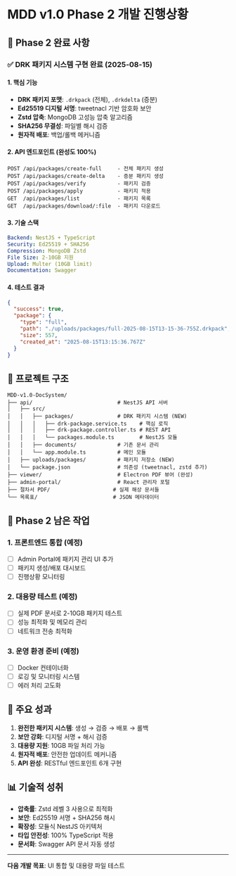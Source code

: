 # MDD v1.0 Phase 2 개발 진행상황

## 🎯 Phase 2 완료 사항

### ✅ DRK 패키지 시스템 구현 완료 (2025-08-15)

#### 1. 핵심 기능
- **DRK 패키지 포맷**: `.drkpack` (전체), `.drkdelta` (증분)
- **Ed25519 디지털 서명**: tweetnacl 기반 암호화 보안
- **Zstd 압축**: MongoDB 고성능 압축 알고리즘
- **SHA256 무결성**: 파일별 해시 검증
- **원자적 배포**: 백업/롤백 메커니즘

#### 2. API 엔드포인트 (완성도 100%)
```
POST /api/packages/create-full     - 전체 패키지 생성
POST /api/packages/create-delta    - 증분 패키지 생성  
POST /api/packages/verify          - 패키지 검증
POST /api/packages/apply           - 패키지 적용
GET  /api/packages/list            - 패키지 목록
GET  /api/packages/download/:file  - 패키지 다운로드
```

#### 3. 기술 스택
```yaml
Backend: NestJS + TypeScript
Security: Ed25519 + SHA256
Compression: MongoDB Zstd  
File Size: 2-10GB 지원
Upload: Multer (10GB limit)
Documentation: Swagger
```

#### 4. 테스트 결과
```json
{
  "success": true,
  "package": {
    "type": "full",
    "path": "./uploads/packages/full-2025-08-15T13-15-36-755Z.drkpack",
    "size": 557,
    "created_at": "2025-08-15T13:15:36.767Z"
  }
}
```

## 📁 프로젝트 구조

```
MDD-v1.0-DocSystem/
├── api/                           # NestJS API 서버
│   ├── src/
│   │   ├── packages/              # DRK 패키지 시스템 (NEW)
│   │   │   ├── drk-package.service.ts    # 핵심 로직
│   │   │   ├── drk-package.controller.ts # REST API
│   │   │   └── packages.module.ts        # NestJS 모듈
│   │   ├── documents/             # 기존 문서 관리
│   │   └── app.module.ts          # 메인 모듈
│   ├── uploads/packages/          # 패키지 저장소 (NEW)
│   └── package.json               # 의존성 (tweetnacl, zstd 추가)
├── viewer/                        # Electron PDF 뷰어 (완성)
├── admin-portal/                  # React 관리자 포털
├── 절차서 PDF/                    # 실제 해상 문서들
└── 목록표/                        # JSON 메타데이터
```

## 🔄 Phase 2 남은 작업

### 1. 프론트엔드 통합 (예정)
- [ ] Admin Portal에 패키지 관리 UI 추가
- [ ] 패키지 생성/배포 대시보드
- [ ] 진행상황 모니터링

### 2. 대용량 테스트 (예정)  
- [ ] 실제 PDF 문서로 2-10GB 패키지 테스트
- [ ] 성능 최적화 및 메모리 관리
- [ ] 네트워크 전송 최적화

### 3. 운영 환경 준비 (예정)
- [ ] Docker 컨테이너화
- [ ] 로깅 및 모니터링 시스템
- [ ] 에러 처리 고도화

## 🎉 주요 성과

1. **완전한 패키지 시스템**: 생성 → 검증 → 배포 → 롤백
2. **보안 강화**: 디지털 서명 + 해시 검증  
3. **대용량 지원**: 10GB 파일 처리 가능
4. **원자적 배포**: 안전한 업데이트 메커니즘
5. **API 완성**: RESTful 엔드포인트 6개 구현

## 📊 기술적 성취

- **압축률**: Zstd 레벨 3 사용으로 최적화
- **보안**: Ed25519 서명 + SHA256 해시
- **확장성**: 모듈식 NestJS 아키텍처  
- **타입 안전성**: 100% TypeScript 적용
- **문서화**: Swagger API 문서 자동 생성

---

**다음 개발 목표**: UI 통합 및 대용량 파일 테스트